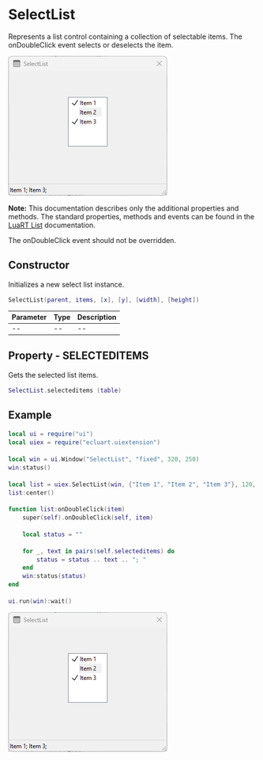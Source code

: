 # SelectList

Represents a list control containing a collection of selectable items. The onDoubleClick event selects or deselects the item.

![selectlist](/docs/selectlist/selectlist01.png)

**Note:**
This documentation describes only the additional properties and methods.
The standard properties, methods and events can be found in the [LuaRT List](https://www.luart.org/doc/ui/List.html) documentation.

The onDoubleClick event should not be overridden.

## Constructor

Initializes a new select list instance.

```Lua
SelectList(parent, items, [x], [y], [width], [height])
```

Parameter | Type | Description
---|---|---
-- | -- | --

## Property - SELECTEDITEMS

Gets the selected list items.

```Lua
SelectList.selecteditems (table)
```

## Example

```Lua
local ui = require("ui")
local uiex = require("ecluart.uiextension")

local win = ui.Window("SelectList", "fixed", 320, 250)
win:status()

local list = uiex.SelectList(win, {"Item 1", "Item 2", "Item 3"}, 120, 60)
list:center()

function list:onDoubleClick(item)
    super(self).onDoubleClick(self, item)

    local status = ""

    for _, text in pairs(self.selecteditems) do
        status = status .. text .. "; "
    end
    win:status(status)
end

ui.run(win):wait()
```

![selectlist](/docs/selectlist/selectlist01.png)
